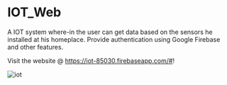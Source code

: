 # IOT_Web
A IOT system where-in the user can get data based on the sensors he installed at his homeplace. Provide authentication using Google Firebase and other features.


Visit the website @ https://iot-85030.firebaseapp.com/#!


![iot](https://user-images.githubusercontent.com/75478536/157790302-3a5002ef-97e5-4973-906f-c9ab1c24aed4.png)
